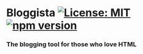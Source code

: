 # Bloggista  [![License: MIT](https://img.shields.io/badge/License-MIT-yellow.svg)](https://opensource.org/licenses/MIT) [![npm version](https://badge.fury.io/js/bloggista.svg)](https://badge.fury.io/js/bloggista) 

### The blogging tool for those who love HTML


